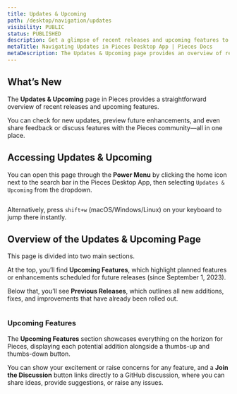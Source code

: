 ```yaml
---
title: Updates & Upcoming
path: /desktop/navigation/updates
visibility: PUBLIC
status: PUBLISHED
description: Get a glimpse of recent releases and upcoming features to the Pieces Ecosystem, right from within the Pieces Desktop App.
metaTitle: Navigating Updates in Pieces Desktop App | Pieces Docs
metaDescription: The Updates & Upcoming page provides an overview of releases and upcoming features. Preview future enhancements, and even share feedback with the community.
---
```


## What’s New

The **Updates & Upcoming** page in Pieces provides a straightforward overview of recent releases and upcoming features.

You can check for new updates, preview future enhancements, and even share feedback or discuss features with the Pieces community—all in one place.

## Accessing Updates & Upcoming

You can open this page through the **Power Menu** by clicking the home icon next to the search bar in the Pieces Desktop App, then selecting `Updates & Upcoming` from the dropdown.

<Image src="https://storage.googleapis.com/hashnode_product_documentation_assets/desktop_app_assets/desktop_app_MAIN/new_media/Navigation/Updates%20%26%20Upcoming/updates_upcoming_powermenu.png" alt="" align="center" fullwidth="true" />

Alternatively, press `shift+w` (macOS/Windows/Linux) on your keyboard to jump there instantly.

## Overview of the Updates & Upcoming Page

This page is divided into two main sections.

At the top, you’ll find **Upcoming Features**, which highlight planned features or enhancements scheduled for future releases (since September 1, 2023).

Below that, you’ll see **Previous Releases**, which outlines all new additions, fixes, and improvements that have already been rolled out.

<Image src="https://storage.googleapis.com/hashnode_product_documentation_assets/desktop_app_assets/desktop_app_MAIN/new_media/Navigation/Updates%20%26%20Upcoming/updates_upcoming_page.png" alt="" align="center" fullwidth="true" />

### Upcoming Features

The **Upcoming Features** section showcases everything on the horizon for Pieces, displaying each potential addition alongside a thumbs-up and thumbs-down button.

You can show your excitement or raise concerns for any feature, and a **Join the Discussion** button links directly to a GitHub discussion, where you can share ideas, provide suggestions, or raise any issues.